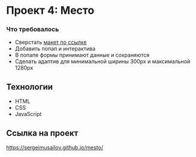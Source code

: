 # Проект 4: Место

### Что требовалось

* Сверстать [макет по ссылке](https://www.figma.com/file/StZjf8HnoeLdiXS7dYrLAh/JavaScript.-Sprint-4)
* Добавить попап и интерактива
* В попапе формы принимают данные и сохраняются
* Сделать адаптив для минимальной ширины 300px и максимальной 1280px

## Технологии

* HTML
* CSS
* JavaScript

## Ссылка на проект

https://sergeimusailov.github.io/mesto/
